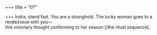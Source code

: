 +++
title = "07"

+++
Indra, stand fast. You are a stronghold. The lucky woman goes to a  rendezvous with you—  
this visionary thought conforming to her season [/the ritual sequence]. 